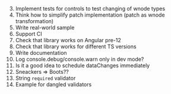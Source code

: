 3. Implement tests for controls to test changing of wnode types
7. Think how to simplify patch implementation (patch as wnode transformation)
9. Write real-world sample
12. Support CI
13. Check that library works on Angular pre-12
14. Check that library works for different TS versions
16. Write documentation
18. Log console.debug/console.warn only in dev mode?
25. Is it a good idea to schedule dataChanges immediately
28. Sneackers => Boots??
29. String `required` validator
30. Example for dangled validators